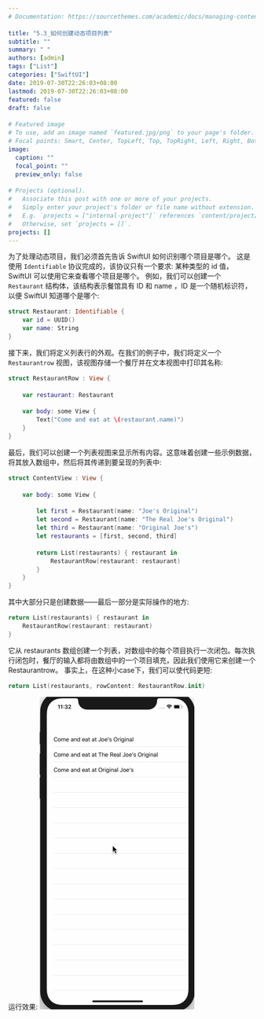 ```yaml
---
# Documentation: https://sourcethemes.com/academic/docs/managing-content/

title: "5.3_如何创建动态项目列表"
subtitle: ""
summary: " "
authors: [admin]
tags: ["List"]
categories: ["SwiftUI"]
date: 2019-07-30T22:26:03+08:00
lastmod: 2019-07-30T22:26:03+08:00
featured: false
draft: false

# Featured image
# To use, add an image named `featured.jpg/png` to your page's folder.
# Focal points: Smart, Center, TopLeft, Top, TopRight, Left, Right, BottomLeft, Bottom, BottomRight.
image:
  caption: ""
  focal_point: ""
  preview_only: false

# Projects (optional).
#   Associate this post with one or more of your projects.
#   Simply enter your project's folder or file name without extension.
#   E.g. `projects = ["internal-project"]` references `content/project/deep-learning/index.md`.
#   Otherwise, set `projects = []`.
projects: []
---
```

<!-- more -->
为了处理动态项目，我们必须首先告诉 SwiftUI 如何识别哪个项目是哪个。 这是使用 `Identifiable` 协议完成的，该协议只有一个要求: 某种类型的 id 值，SwiftUI 可以使用它来查看哪个项目是哪个。
例如，我们可以创建一个 `Restaurant` 结构体，该结构表示餐馆具有 ID 和 name ，ID 是一个随机标识符，以便 SwiftUI 知道哪个是哪个:
```swift
struct Restaurant: Identifiable {
    var id = UUID()
    var name: String
}
```
接下来，我们将定义列表行的外观。在我们的例子中，我们将定义一个 `Restaurantrow` 视图，该视图存储一个餐厅并在文本视图中打印其名称:
```swift
struct RestaurantRow : View {
    
    var restaurant: Restaurant
    
    var body: some View {
        Text("Come and eat at \(restaurant.name)")
    }
}
```
最后，我们可以创建一个列表视图来显示所有内容。这意味着创建一些示例数据，将其放入数组中，然后将其传递到要呈现的列表中:
```swift
struct ContentView : View {
    
    var body: some View {
        
        let first = Restaurant(name: "Joe's Original")
        let second = Restaurant(name: "The Real Joe's Original")
        let third = Restaurant(name: "Original Joe's")
        let restaurants = [first, second, third]
        
        return List(restaurants) { restaurant in
            RestaurantRow(restaurant: restaurant)
        }
    }
}
```
其中大部分只是创建数据——最后一部分是实际操作的地方:
```swift
return List(restaurants) { restaurant in
    RestaurantRow(restaurant: restaurant)
}
```
它从 restaurants 数组创建一个列表，对数组中的每个项目执行一次闭包。每次执行闭包时，餐厅的输入都将由数组中的一个项目填充，因此我们使用它来创建一个 Restaurantrow。
事实上，在这种小case下，我们可以使代码更短:
```swift
return List(restaurants, rowContent: RestaurantRow.init)
```
运行效果:
![5_3_list_dynamic_items_list](img/5_3_list_dynamic_items_list.gif "Dynamic list")